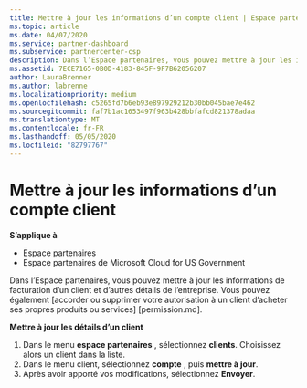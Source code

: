```yaml
---
title: Mettre à jour les informations d’un compte client | Espace partenaires
ms.topic: article
ms.date: 04/07/2020
ms.service: partner-dashboard
ms.subservice: partnercenter-csp
description: Dans l’Espace partenaires, vous pouvez mettre à jour les informations de facturation d’un client et d’autres détails de l’entreprise.
ms.assetid: 7ECE7165-0B0D-4183-845F-9F7B62056207
author: LauraBrenner
ms.author: labrenne
ms.localizationpriority: medium
ms.openlocfilehash: c5265fd7b6eb93e897929212b30bb045bae7e462
ms.sourcegitcommit: faf7b1ac1653497f963b428bbfafcd821378adaa
ms.translationtype: MT
ms.contentlocale: fr-FR
ms.lasthandoff: 05/05/2020
ms.locfileid: "82797767"
---
```

# <a name="update-customer-account-info"></a>Mettre à jour les informations d’un compte client

**S’applique à**

-  Espace partenaires
-  Espace partenaires de Microsoft Cloud for US Government


Dans l’Espace partenaires, vous pouvez mettre à jour les informations de facturation d’un client et d’autres détails de l’entreprise. Vous pouvez également [accorder ou supprimer votre autorisation à un client d’acheter ses propres produits ou services] [permission.md].

**Mettre à jour les détails d’un client**

1.  Dans le menu **espace partenaires** , sélectionnez **clients**. Choisissez alors un client dans la liste.
2.  Dans le menu client, sélectionnez **compte** , puis **mettre à jour**.
3.  Après avoir apporté vos modifications, sélectionnez **Envoyer**.